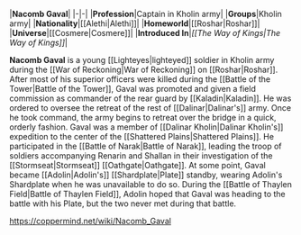 |**Nacomb Gaval**|
|-|-|
|**Profession**|Captain in Kholin army|
|**Groups**|Kholin army|
|**Nationality**|[[Alethi\|Alethi]]|
|**Homeworld**|[[Roshar\|Roshar]]|
|**Universe**|[[Cosmere\|Cosmere]]|
|**Introduced In**|*[[The Way of Kings\|The Way of Kings]]*|

**Nacomb Gaval** is a young [[Lighteyes\|lighteyed]] soldier in  Kholin army during the [[War of Reckoning\|War of Reckoning]] on [[Roshar\|Roshar]].
After most of his superior officers were killed during the [[Battle of the Tower\|Battle of the Tower]], Gaval was promoted and given a field commission as commander of the rear guard by [[Kaladin\|Kaladin]]. He was ordered to oversee the retreat of the rest of [[Dalinar\|Dalinar's]] army. Once he took command, the army begins to retreat over the bridge in a quick, orderly fashion.
Gaval was a member of [[Dalinar Kholin\|Dalinar Kholin's]] expedition to the center of the [[Shattered Plains\|Shattered Plains]]. He participated in the [[Battle of Narak\|Battle of Narak]], leading the troop of soldiers accompanying Renarin and Shallan in their investigation of the [[Stormseat\|Stormseat]] [[Oathgate\|Oathgate]]. At some point, Gaval became [[Adolin\|Adolin's]] [[Shardplate\|Plate]] standby, wearing Adolin's Shardplate when he was unavailable to do so. During the [[Battle of Thaylen Field\|Battle of Thaylen Field]], Adolin hoped that Gaval was heading to the battle with his Plate, but the two never met during that battle.



https://coppermind.net/wiki/Nacomb_Gaval